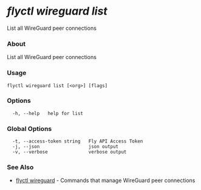 # _flyctl wireguard list_

List all WireGuard peer connections

### About

List all WireGuard peer connections

### Usage
```
flyctl wireguard list [<org>] [flags]
```

### Options

```
  -h, --help   help for list
```

### Global Options

```
  -t, --access-token string   Fly API Access Token
  -j, --json                  json output
  -v, --verbose               verbose output
```

### See Also

* [flyctl wireguard](/docs/flyctl/wireguard/)	 - Commands that manage WireGuard peer connections

